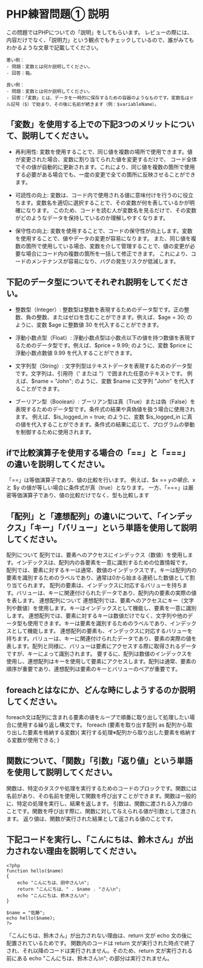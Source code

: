# PHP練習問題① 説明
この問題ではPHPについての「説明」をしてもらいます。
レビューの際には、内容だけでなく、「説明力」という観点でもチェックしているので、誰がみてもわかるような文章で記載してください。

```
悪い例：
- 問題：変数とは何か説明してください。
- 回答：箱。

良い例：
- 問題：変数とは何か説明してください。
- 回答：「変数」とは、データを一時的に保存するための容器のようなものです。変数名はドル記号（$）で始まり、その後に名前が続きます（例：$variableName）。
```

## 「変数」を使用する上での下記3つのメリットについて、説明してください。
- 再利用性:
変数を使用することで、同じ値を複数の場所で使用できます。値が変更された場合、変数に割り当てられた値を変更するだけで、
コード全体でその値が自動的に更新されます。これにより、同じ値を複数の箇所で使用する必要がある場合でも、一度の変更で全ての箇所に反映させることができます。

- 可読性の向上:
変数は、コード内で使用される値に意味付けを行うのに役立ちます。変数名を適切に選択することで、その変数が何を表しているかが明確になります。
このため、コードを読む人が変数名を見るだけで、その変数がどのようなデータを保持しているのか理解しやすくなります。

- 保守性の向上:
変数を使用することで、コードの保守性が向上します。変数を使用することで、値やデータの変更が容易になります。
また、同じ値を複数の箇所で使用している場合、変数を介して管理することで、値の変更が必要な場合にコード内の複数の箇所を一括して修正できます。
これにより、コードのメンテナンスが容易になり、バグの発生リスクが低減します。


## 下記のデータ型についてそれぞれ説明をしてください。
- 整数型（Integer）:
整数型は整数を表現するためのデータ型です。正の整数、負の整数、またはゼロを含むことができます。例えば、$age = 30; のように、変数 $age に整数値 30 を代入することができます。

- 浮動小数点型（Float）:
浮動小数点型は小数点以下の値を持つ数値を表現するためのデータ型です。例えば、$price = 9.99; のように、変数 $price に浮動小数点数値 9.99 を代入することができます。

- 文字列型（String）:
文字列型はテキストデータを表現するためのデータ型です。文字列は、引用符（' または "）で囲まれた任意のテキストです。
例えば、$name = "John"; のように、変数 $name に文字列 "John" を代入することができます。

- ブーリアン型（Boolean）:
ブーリアン型は真（True）または偽（False）を表現するためのデータ型です。条件式の結果や真偽値を扱う場合に使用されます。
例えば、$is_logged_in = true; のように、変数 $is_logged_in に真の値を代入することができます。条件式の結果に応じて、プログラムの挙動を制御するために使用されます。

## ifで比較演算子を使用する場合の「==」と「===」の違いを説明してください。
「==」は等価演算子であり、値の比較を行います。 例えば、$x == $y の場合、$x と $y の値が等しい場合に条件式が真（true）となります。
一方、「===」は厳密等価演算子であり、値の比較だけでなく、型も比較します

## 「配列」と「連想配列」の違いについて、「インデックス」「キー」「バリュー」という単語を使用して説明してください。
配列について
配列では、要素へのアクセスにインデックス（数値）を使用します。インデックスは、配列内の各要素を一意に識別するための位置情報です。
配列では、要素に対するキーは通常、数値のインデックスです。キーは配列内の要素を識別するためのラベルであり、通常は0から始まる連続した数値として割り当てられます。
配列の要素は、インデックスに対応するバリューを持ちます。バリューは、キーに関連付けられたデータであり、配列内の要素の実際の値を表します。
連想配列について
連想配列では、要素へのアクセスにキー（文字列や数値）を使用します。キーはインデックスとして機能し、要素を一意に識別します。
連想配列では、要素に対するキーは数値だけでなく、文字列や他のデータ型も使用できます。キーは要素を識別するためのラベルであり、インデックスとして機能します。
連想配列の要素も、インデックスに対応するバリューを持ちます。バリューは、キーに関連付けられたデータであり、要素の実際の値を表します。配列と同様に、バリューは要素にアクセスする際に取得されるデータですが、キーによって識別されます。
要するに、配列は数値のインデックスを使用し、連想配列はキーを使用して要素にアクセスします。配列は通常、要素の順序が重要であり、連想配列は要素のキーとバリューのペアが重要です。

## foreachとはなにか、どんな時にしようするのか説明してください。
foreach文は配列に含まれる要素の値をループで順番に取り出して処理したい場合に使用する繰り返し構文です。
foreach (要素を取り出す配列 as 配列から取り出した要素を格納する変数){
  実行する処理※配列から取り出した要素を格納する変数が使用できる;
}


## 関数について、「関数」「引数」「返り値」という単語を使用して説明してください。
関数は、特定のタスクや処理を実行するためのコードのブロックです。関数には名前があり、その名前を使用して関数を呼び出すことができます。関数は一般的に、特定の処理を実行し、結果を返します。
引数は、関数に渡される入力値のことです。関数を呼び出す際に、関数に対して与えられる値が引数として渡されます。
返り値は、関数が実行された結果として返される値のことです。

## 下記コードを実行し、「こんにちは、鈴木さん」が出力されない理由を説明してください。
```
<?php
function hello($name)
{
    echo "こんにちは、田中さん\n";
    return "こんにちは、" . $name . "さん\n";
    echo "こんにちは、鈴木さん\n";
}

$name = "佐藤";
echo hello($name);
?>
```

「こんにちは、鈴木さん」が出力されない理由は、return 文が echo 文の後に配置されているためです。
関数内のコードは return 文が実行された時点で終了され、それ以降のコードは実行されません。そのため、return 文が実行される前にある echo "こんにちは、鈴木さん\n"; の部分は実行されません。
